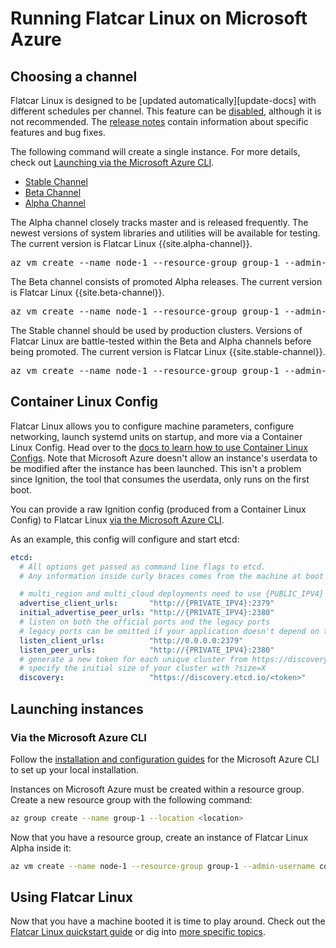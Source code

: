 # Running Flatcar Linux on Microsoft Azure

## Choosing a channel

Flatcar Linux is designed to be [updated automatically][update-docs] with different schedules per channel. This feature can be [disabled][reboot-docs], although it is not recommended. The [release notes][release-notes] contain information about specific features and bug fixes.

The following command will create a single instance. For more details, check out [Launching via the Microsoft Azure CLI][azurecli-heading].

<div id="azure-images">
  <ul class="nav nav-tabs">
    <li class="active"><a href="#stable" data-toggle="tab">Stable Channel</a></li>
    <li><a href="#beta" data-toggle="tab">Beta Channel</a></li>
    <li><a href="#alpha" data-toggle="tab">Alpha Channel</a></li>
  </ul>
  <div class="tab-content coreos-docs-image-table">
    <div class="tab-pane" id="alpha">
      <div class="channel-info">
        <p>The Alpha channel closely tracks master and is released frequently. The newest versions of system libraries and utilities will be available for testing. The current version is Flatcar Linux {{site.alpha-channel}}.</p>
        <pre>az vm create --name node-1 --resource-group group-1 --admin-username core --custom-data "$(cat config.ign)" --image Flatcar:Flatcar:Alpha:latest</pre>
      </div>
    </div>
    <div class="tab-pane" id="beta">
      <div class="channel-info">
        <p>The Beta channel consists of promoted Alpha releases. The current version is Flatcar Linux {{site.beta-channel}}.</p>
        <pre>az vm create --name node-1 --resource-group group-1 --admin-username core --custom-data "$(cat config.ign)" --image Flatcar:Flatcar:Beta:latest</pre>
      </div>
    </div>
    <div class="tab-pane active" id="stable">
      <div class="channel-info">
        <p>The Stable channel should be used by production clusters. Versions of Flatcar Linux are battle-tested within the Beta and Alpha channels before being promoted. The current version is Flatcar Linux {{site.stable-channel}}.</p>
        <pre>az vm create --name node-1 --resource-group group-1 --admin-username core --custom-data "$(cat config.ign)" --image Flatcar:Flatcar:Stable:latest</pre>
      </div>
    </div>
  </div>
</div>

## Container Linux Config

Flatcar Linux allows you to configure machine parameters, configure networking, launch systemd units on startup, and more via a Container Linux Config. Head over to the [docs to learn how to use Container Linux Configs][cl-configs]. Note that Microsoft Azure doesn't allow an instance's userdata to be modified after the instance has been launched. This isn't a problem since Ignition, the tool that consumes the userdata, only runs on the first boot.

You can provide a raw Ignition config (produced from a Container Linux Config) to Flatcar Linux [via the Microsoft Azure CLI][azurecli-heading].

As an example, this config will configure and start etcd:

```yaml container-linux-config:azure
etcd:
  # All options get passed as command line flags to etcd.
  # Any information inside curly braces comes from the machine at boot time.

  # multi_region and multi_cloud deployments need to use {PUBLIC_IPV4}
  advertise_client_urls:       "http://{PRIVATE_IPV4}:2379"
  initial_advertise_peer_urls: "http://{PRIVATE_IPV4}:2380"
  # listen on both the official ports and the legacy ports
  # legacy ports can be omitted if your application doesn't depend on them
  listen_client_urls:          "http://0.0.0.0:2379"
  listen_peer_urls:            "http://{PRIVATE_IPV4}:2380"
  # generate a new token for each unique cluster from https://discovery.etcd.io/new?size=3
  # specify the initial size of your cluster with ?size=X
  discovery:                   "https://discovery.etcd.io/<token>"
```

## Launching instances

### Via the Microsoft Azure CLI

Follow the [installation and configuration guides][azure-cli] for the Microsoft Azure CLI to set up your local installation.

Instances on Microsoft Azure must be created within a resource group. Create a new resource group with the following command:

```sh
az group create --name group-1 --location <location>
```

Now that you have a resource group, create an instance of Flatcar Linux Alpha inside it:

```sh
az vm create --name node-1 --resource-group group-1 --admin-username core --custom-data "$(cat config.ign)" --image Flatcar:Flatcar:Alpha:latest
```

## Using Flatcar Linux

Now that you have a machine booted it is time to play around. Check out the [Flatcar Linux quickstart guide][quickstart] or dig into [more specific topics][docs].


[azurecli-heading]: #via-the-microsoft-azure-cli
[docs]: https://docs.flatcar-linux.org
[quickstart]: quickstart.md
[reboot-docs]: update-strategies.md
[release-notes]: https://flatcar-linux.org/releases
[azure-cli]: https://docs.microsoft.com/en-us/cli/azure/overview
[cl-configs]: provisioning.md
